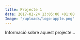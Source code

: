 ```yaml
---
title: Projecte 1
date: 2017-02-24 13:05:00 +01:00
Image: "/uploads/logo-apple.png"
---
```


Informació sobre aquest projecte...